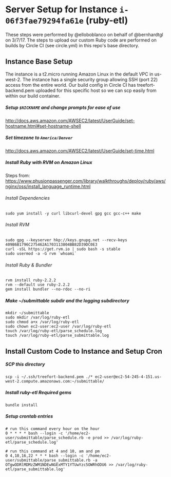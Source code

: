 # Server Setup for Instance `i-06f3fae79294fa61e` (ruby-etl)

These steps were performed by @elloboblanco on behalf of @bernhardtgl on 3/7/17. The steps to upload
our custom Ruby code are performed on builds by Circle CI (see circle.yml) in this repo's base 
directory.

## Instance Base Setup

The instance is a t2.micro running Amazon Linux in the default VPC in us-west-2. The instance has
a single security group allowing SSH (port 22) access from the entire world. Our build config in
Circle CI has treefort-backend.pem uploaded for this specific host so we can scp easily from 
within our build container.

##### Setup `$NICKNAME` and change prompts for ease of use
http://docs.aws.amazon.com/AWSEC2/latest/UserGuide/set-hostname.html#set-hostname-shell

##### Set timezone to `America/Denver` 
http://docs.aws.amazon.com/AWSEC2/latest/UserGuide/set-time.html

##### Install Ruby with RVM on Amazon Linux
Steps from: https://www.phusionpassenger.com/library/walkthroughs/deploy/ruby/aws/nginx/oss/install_language_runtime.html

###### Install Dependencies
    sudo yum install -y curl libcurl-devel gpg gcc gcc-c++ make

###### Install RVM
    sudo gpg --keyserver hkp://keys.gnupg.net --recv-keys 409B6B1796C275462A1703113804BB82D39DC0E3
    curl -sSL https://get.rvm.io | sudo bash -s stable
    sudo usermod -a -G rvm `whoami`

###### Install Ruby & Bundler
    rvm install ruby-2.2.2
    rvm --default use ruby-2.2.2
    gem install bundler --no-rdoc --no-ri

##### Make ~/submittable subdir and the logging subdirectory
    mkdir ~/submittable
    sudo mkdir /var/log/ruby-etl
    sudo chmod a+x /var/log/ruby-etl
    sudo chown ec2-user:ec2-user /var/log/ruby-etl
    touch /var/log/ruby-etl/parse_schedule.log
    touch /var/log/ruby-etl/parse_submittable.log

## Install Custom Code to Instance and Setup Cron

##### SCP this directory 
    scp -i ~/.ssh/treefort-backend.pem ./* ec2-user@ec2-54-245-4-151.us-west-2.compute.amazonaws.com:~/submittable/

##### Install ruby-etl Required gems
    bundle install

##### Setup crontab entries

    # run this command every hour on the hour
    0 * * * * bash --login -c '/home/ec2-user/submittable/parse_schedule.rb -e prod >> /var/log/ruby-etl/parse_schedule.log'

    # run this command at 4 and 10, am and pm
    0 4,10,16,22 * * * bash --login -c '/home/ec2-user/submittable/parse_submittable.rb -a OTgwODRlMDMzZWM1NDEwNGExMTY1YTUwYzc5OWRhODU6 >> /var/log/ruby-etl/parse_submittable.log'
